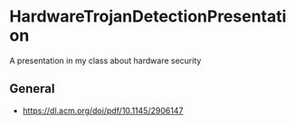 # HardwareTrojanDetectionPresentation
A presentation in my class about hardware security
## General
- https://dl.acm.org/doi/pdf/10.1145/2906147
